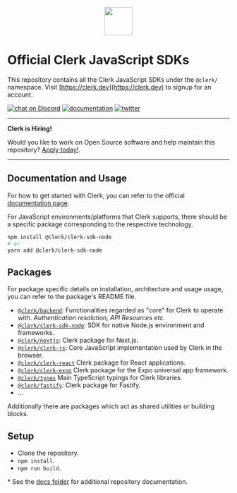 <p align="center">
  <a href="https://clerk.dev?utm_source=github&utm_medium=clerk_javascript" target="_blank" rel="noopener noreferrer">
    <picture>
      <source media="(prefers-color-scheme: dark)" srcset="https://images.clerk.dev/static/logo-dark-mode-400x400.png">
      <img src="https://images.clerk.dev/static/logo-light-mode-400x400.png" height="64">
    </picture>
  </a>
  <br />
</p>

# Official Clerk JavaScript SDKs

This repository contains all the Clerk JavaScript SDKs under the `@clerk/` namespace. Visit [https://clerk.dev](https://clerk.dev) to signup for an account.

[![chat on Discord](https://img.shields.io/discord/856971667393609759.svg?logo=discord)](https://discord.com/invite/b5rXHjAg7A)
[![documentation](https://img.shields.io/badge/documentation-clerk-green.svg)](https://docs.clerk.dev)
[![twitter](https://img.shields.io/twitter/follow/ClerkDev?style=social)](https://twitter.com/intent/follow?screen_name=ClerkDev)

---

**Clerk is Hiring!**

Would you like to work on Open Source software and help maintain this repository? [Apply today!](https://apply.workable.com/clerk-dev/).

---

## Documentation and Usage

For how to get started with Clerk, you can refer to the official [documentation page](https://docs.clerk.dev/).

For JavaScript environments/platforms that Clerk supports, there should be a specific package corresponding to the respective technology.

```sh
npm install @clerk/clerk-sdk-node
# or
yarn add @clerk/clerk-sdk-node
```

## Packages

For package specific details on installation, architecture and usage usage, you can refer to the package's README file.

- [`@clerk/backend`](./packages/backend): Functionalities regarded as "core" for Clerk to operate with. _Authentication resolution, API Resources etc._
- [`@clerk/clerk-sdk-node`](./packages/sdk-node): SDK for native Node.js environment and frameworks.
- [`@clerk/nextjs`](./packages/nextjs): Clerk package for Next.js.
- [`@clerk/clerk-js`](./packages/clerk-js): Core JavaScript implementation used by Clerk in the browser.
- [`@clerk/clerk-react`](./packages/react) Clerk package for React applications.
- [`@clerk/clerk-expo`](./packages/expo) Clerk package for the Expo universal app framework.
- [`@clerk/types`](./packages/types) Main TypeScript typings for Clerk libraries.
- [`@clerk/fastify`](./packages/fastify): Clerk package for Fastify.
- ...

Additionally there are packages which act as shared utilities or building blocks.

## Setup

- Clone the repository.
- `npm install`.
- `npm run build`.

\* See the [docs folder](./docs) for additional repository documentation.
